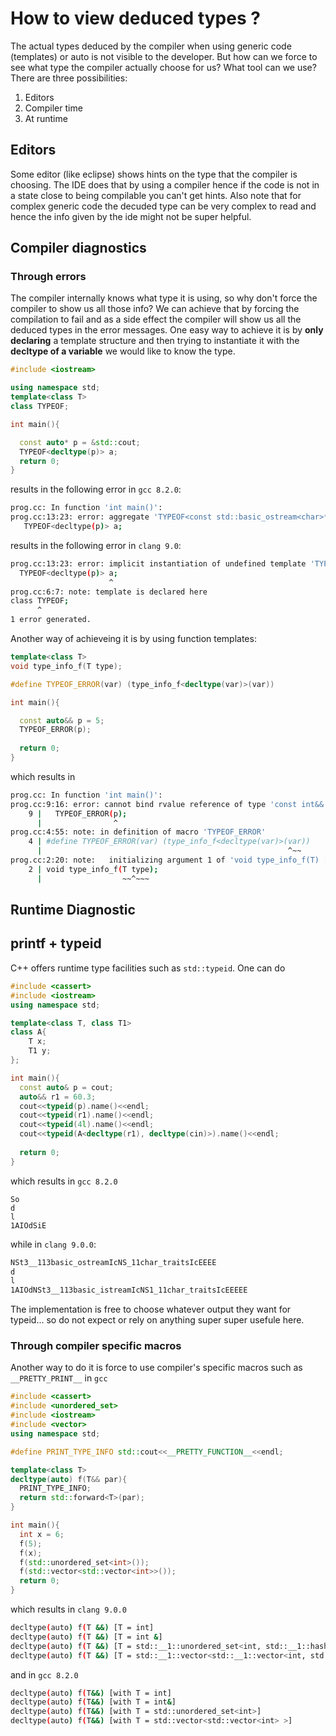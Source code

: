 # How to view deduced types ?
The actual types deduced by the compiler when using generic code (templates) or auto is not visible to the developer. But how can we force to see what type the compiler actually choose for us? What tool can we use?
There are three possibilities:

1. Editors
2. Compiler time 
3. At runtime

## Editors
Some editor (like eclipse) shows hints on the type that the compiler is choosing. The IDE does that by using a compiler hence if the code is not in a state close to being compilable you can't get hints. Also note that for complex generic code the decuded type can be very complex to read and hence the info given by the ide might not be super helpful.

## Compiler diagnostics 

### Through errors

The compiler internally knows what type it is using, so why don't force the compiler to show us all those info? We can achieve that by forcing the compilation to fail and as a side effect the compiler will show us all the deduced types in the error messages.
One easy way to achieve it is by **only declaring** a template structure and then trying to instantiate it with the **decltype of a variable** we would like to know the type.

```c++
#include <iostream>

using namespace std;
template<class T>
class TYPEOF;

int main(){

  const auto* p = &std::cout;
  TYPEOF<decltype(p)> a;
  return 0;
}
```
results in the following error in `gcc 8.2.0`:

```bash
prog.cc: In function 'int main()':
prog.cc:13:23: error: aggregate 'TYPEOF<const std::basic_ostream<char>*> a' has incomplete type and cannot be defined
   TYPEOF<decltype(p)> a;
```
results in the following error in `clang 9.0`:

```bash
prog.cc:13:23: error: implicit instantiation of undefined template 'TYPEOF<const std::__1::basic_ostream<char> *>'
  TYPEOF<decltype(p)> a;
                      ^
prog.cc:6:7: note: template is declared here
class TYPEOF;
      ^
1 error generated.
```

Another way of achieveing it is by using function templates:
```c++
template<class T>
void type_info_f(T type);

#define TYPEOF_ERROR(var) (type_info_f<decltype(var)>(var))

int main(){

  const auto&& p = 5;
  TYPEOF_ERROR(p);
  
  return 0;
}
```
which results in 

```bash
prog.cc: In function 'int main()':
prog.cc:9:16: error: cannot bind rvalue reference of type 'const int&&' to lvalue of type 'const int'
    9 |   TYPEOF_ERROR(p);
      |                ^
prog.cc:4:55: note: in definition of macro 'TYPEOF_ERROR'
    4 | #define TYPEOF_ERROR(var) (type_info_f<decltype(var)>(var))
      |                                                       ^~~
prog.cc:2:20: note:   initializing argument 1 of 'void type_info_f(T) [with T = const int&&]'
    2 | void type_info_f(T type);
      |                  ~~^~~~
```

## Runtime  Diagnostic
## printf + typeid
C++ offers runtime type facilities such as `std::typeid`.
One can do 
```c++
#include <cassert>
#include <iostream>
using namespace std;

template<class T, class T1>
class A{
    T x;
    T1 y;
};

int main(){
  const auto& p = cout;
  auto&& r1 = 60.3;
  cout<<typeid(p).name()<<endl;
  cout<<typeid(r1).name()<<endl;
  cout<<typeid(4l).name()<<endl;
  cout<<typeid(A<decltype(r1), decltype(cin)>).name()<<endl;
    
  return 0;
}
```

which results in `gcc 8.2.0` 
```
So
d
l
1AIOdSiE
```

while in `clang 9.0.0`:
```bash
NSt3__113basic_ostreamIcNS_11char_traitsIcEEEE
d
l
1AIOdNSt3__113basic_istreamIcNS1_11char_traitsIcEEEEE
```
The implementation is free to choose whatever output they want for typeid... so do not expect or rely on anything super super usefule here.

### Through compiler specific macros
Another way to do it is force to use compiler's specific macros such as `__PRETTY_PRINT__` in `gcc`

```c++
#include <cassert>
#include <unordered_set>
#include <iostream>
#include <vector>
using namespace std;

#define PRINT_TYPE_INFO std::cout<<__PRETTY_FUNCTION__<<endl;

template<class T>
decltype(auto) f(T&& par){
  PRINT_TYPE_INFO;
  return std::forward<T>(par);
}

int main(){
  int x = 6;
  f(5);
  f(x);
  f(std::unordered_set<int>());
  f(std::vector<std::vector<int>>());
  return 0;
}
```
which results in `clang 9.0.0`
```bash
decltype(auto) f(T &&) [T = int]
decltype(auto) f(T &&) [T = int &]
decltype(auto) f(T &&) [T = std::__1::unordered_set<int, std::__1::hash<int>, std::__1::equal_to<int>, std::__1::allocator<int> >]
decltype(auto) f(T &&) [T = std::__1::vector<std::__1::vector<int, std::__1::allocator<int> >, std::__1::allocator<std::__1::vector<int, std::__1::allocator<int> > > >]
```

and in `gcc 8.2.0`
```bash
decltype(auto) f(T&&) [with T = int]
decltype(auto) f(T&&) [with T = int&]
decltype(auto) f(T&&) [with T = std::unordered_set<int>]
decltype(auto) f(T&&) [with T = std::vector<std::vector<int> >]
```

